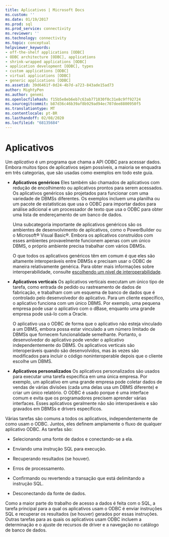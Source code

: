 ```yaml
---
title: Aplicativos | Microsoft Docs
ms.custom: ''
ms.date: 01/19/2017
ms.prod: sql
ms.prod_service: connectivity
ms.reviewer: ''
ms.technology: connectivity
ms.topic: conceptual
helpviewer_keywords:
- off-the-shelf applications [ODBC]
- ODBC architecture [ODBC], applications
- shrink-wrapped applications [ODBC]
- application development [ODBC], types
- custom applications [ODBC]
- virtual applications [ODBC]
- generic applications [ODBC]
ms.assetid: 39d6461f-0d24-4b7d-a723-843ade15ad73
author: MightyPen
ms.author: genemi
ms.openlocfilehash: f15b5e8eb6eb7c63ab771030f0c31e8c9ff92724
ms.sourcegitcommit: b87d36c46b39af8b929ad94ec707dee8800950f5
ms.translationtype: MT
ms.contentlocale: pt-BR
ms.lasthandoff: 02/08/2020
ms.locfileid: "68135684"
---
```

# <a name="applications"></a>Aplicativos
Um *aplicativo* é um programa que chama a API ODBC para acessar dados. Embora muitos tipos de aplicativos sejam possíveis, a maioria se enquadra em três categorias, que são usadas como exemplos em todo este guia.  
  
-   **Aplicativos genéricos** Eles também são chamados de aplicativos com redução de encolhimento ou aplicativos prontos para serem acessados. Os aplicativos genéricos são projetados para funcionar com uma variedade de DBMSs diferentes. Os exemplos incluem uma planilha ou um pacote de estatísticas que usa o ODBC para importar dados para análise adicional e um processador de texto que usa o ODBC para obter uma lista de endereçamento de um banco de dados.  
  
     Uma subcategoria importante de aplicativos genéricos são os ambientes de desenvolvimento de aplicativos, como o PowerBuilder ou o Microsoft® Visual Basic®. Embora os aplicativos construídos com esses ambientes provavelmente funcionem apenas com um único DBMS, o próprio ambiente precisa trabalhar com vários DBMSs.  
  
     O que todos os aplicativos genéricos têm em comum é que eles são altamente interoperáveis entre DBMSs e precisam usar o ODBC de maneira relativamente genérica. Para obter mais informações sobre interoperabilidade, consulte [escolhendo um nível de interoperabilidade](../../odbc/reference/develop-app/choosing-a-level-of-interoperability.md).  
  
-   **Aplicativos verticais** Os aplicativos verticais executam um único tipo de tarefa, como entrada de pedido ou rastreamento de dados de fabricação, e trabalham com um esquema de banco de dados que é controlado pelo desenvolvedor do aplicativo. Para um cliente específico, o aplicativo funciona com um único DBMS. Por exemplo, uma pequena empresa pode usar o aplicativo com o dBase, enquanto uma grande empresa pode usá-lo com a Oracle.  
  
     O aplicativo usa o ODBC de forma que o aplicativo não esteja vinculado a um DBMS, embora possa estar vinculado a um número limitado de DBMSs que fornecem funcionalidade semelhante. Portanto, o desenvolvedor do aplicativo pode vender o aplicativo independentemente do DBMS. Os aplicativos verticais são interoperáveis quando são desenvolvidos, mas às vezes são modificados para incluir o código noninteroperable depois que o cliente escolhe um DBMS.  
  
-   **Aplicativos personalizados** Os aplicativos personalizados são usados para executar uma tarefa específica em uma única empresa. Por exemplo, um aplicativo em uma grande empresa pode coletar dados de vendas de várias divisões (cada uma delas usa um DBMS diferente) e criar um único relatório. O ODBC é usado porque é uma interface comum e evita que os programadores precisem aprender várias interfaces. Esses aplicativos geralmente não são interoperáveis e são gravados em DBMSs e drivers específicos.  
  
 Várias tarefas são comuns a todos os aplicativos, independentemente de como usam o ODBC. Juntos, eles definem amplamente o fluxo de qualquer aplicativo ODBC. As tarefas são:  
  
-   Selecionando uma fonte de dados e conectando-se a ela.  
  
-   Enviando uma instrução SQL para execução.  
  
-   Recuperando resultados (se houver).  
  
-   Erros de processamento.  
  
-   Confirmando ou revertendo a transação que está delimitando a instrução SQL.  
  
-   Desconectando da fonte de dados.  
  
 Como a maior parte do trabalho de acesso a dados é feita com o SQL, a tarefa principal para a qual os aplicativos usam o ODBC é enviar instruções SQL e recuperar os resultados (se houver) gerados por essas instruções. Outras tarefas para as quais os aplicativos usam ODBC incluem a determinação e o ajuste de recursos de driver e a navegação no catálogo de banco de dados.
